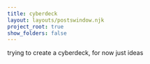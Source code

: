 ```yaml
---
title: cyberdeck
layout: layouts/postswindow.njk
project_root: true
show_folders: false
---
```

trying to create a cyberdeck, for now just ideas